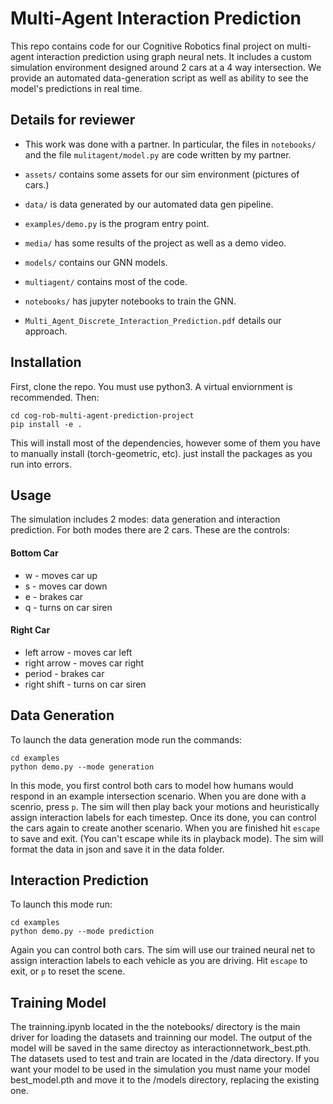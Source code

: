 # Multi-Agent Interaction Prediction
This repo contains code for our Cognitive Robotics final project on multi-agent interaction prediction using graph neural nets. 
It includes a custom simulation environment designed around 2 cars at a 4 way intersection. 
We provide an automated data-generation script as well as ability to see the model's predictions in real time.

## Details for reviewer

* This work was done with a partner. In particular, the files in `notebooks/` and the file `mulitagent/model.py` are code written by my partner.

* `assets/` contains some assets for our sim environment (pictures of cars.)

* `data/` is data generated by our automated data gen pipeline.

* `examples/demo.py` is the program entry point.

* `media/` has some results of the project as well as a demo video.

* `models/` contains our GNN models.

* `multiagent/` contains most of the code.

* `notebooks/` has jupyter notebooks to train the GNN.

* `Multi_Agent_Discrete_Interaction_Prediction.pdf` details our approach.

## Installation
First, clone the repo. You must use python3. A virtual enviornment is recommended.
Then:
```
cd cog-rob-multi-agent-prediction-project
pip install -e .
```
This will install most of the dependencies, however some of them you have to manually install (torch-geometric, etc). 
just install the packages as you run into errors.

## Usage
The simulation includes 2 modes: data generation and interaction prediction.
For both modes there are 2 cars. These are the controls:
#### Bottom Car
- w - moves car up
- s - moves car down
- e - brakes car
- q - turns on car siren

#### Right Car
- left arrow - moves car left
- right arrow - moves car right
- period - brakes car
- right shift - turns on car siren

## Data Generation
To launch the data generation mode run the commands:
```
cd examples
python demo.py --mode generation
```
In this mode, you first control both cars to model how humans would respond in an example intersection scenario. 
When you are done with a scenrio, press `p`.
The sim will then play back your motions and heuristically assign interaction labels for each timestep. 
Once its done, you can control the cars again to create another scenario.
When you are finished hit `escape` to save and exit. (You can't escape while its in playback mode).
The sim will format the data in json and save it in the data folder.

## Interaction Prediction
To launch this mode run:
```
cd examples
python demo.py --mode prediction
```

Again you can control both cars. The sim will use our trained neural net to assign interaction labels to each vehicle as you are driving.
Hit `escape` to exit, or `p` to reset the scene.

## Training Model

The trainning.ipynb located in the the notebooks/ directory is the main driver for loading the datasets and trainning our model. The output of the model will be saved in the same directoy as interactionnetwork_best.pth. The datasets used to test and train are located in the /data directory. If you want your model to be used in the simulation you must name your model best_model.pth and move it to the /models directory, replacing the existing one. 
